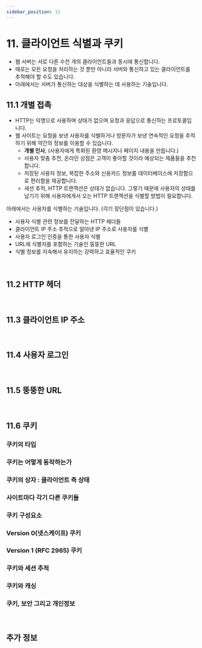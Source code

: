 ```yaml
---
sidebar_position: 11
---
```


# 11. 클라이언트 식별과 쿠키

- 웹 서버는 서로 다른 수천 개의 클라이언트들과 동시에 통신합니다.
- 때로는 모든 요청을 처리하는 것 뿐만 아니라 서버와 통신하고 있는 클라이언트를 추적해야 할 수도 있습니다.
- 아래에서는 서버가 통신하는 대상을 식별하는 데 사용하는 기술입니다.

## 11.1 개별 접촉

- HTTP는 익명으로 사용하며 상태가 없으며 요청과 응답으로 통신하는 프로토콜입니다.
- 웹 사이트는 요청을 보낸 사용자를 식별하거나 방문자가 보낸 연속적인 요청을 추적하기 위해 약간의 정보를 이용할 수 있습니다.
  - **개별 인사**, (사용자에게 특화된 환영 메시지나 페이지 내용을 만듭니다.)
  - 사용자 맞춤 추천, 온라인 상점은 고객이 좋아할 것이라 예상되는 제품들을 추천합니다.
  - 저장된 사용자 정보, 복잡한 주소와 신용카드 정보를 데이터베이스에 저장함으로 편리함을 제공합니다.
  - 세션 추적, HTTP 트랜잭션은 상태가 없습니다. 그렇기 때문에 사용자의 상태를 남기기 위해 사용자에게서 오는 HTTP 트랜잭션을 식별할 방법이 필요합니다.

아래에서는 사용자를 식별하는 기술입니다. (각기 장단점이 있습니다.)

- 사용자 식별 관련 정보를 전달하는 HTTP 헤더들
- 클라이언트 IP 주소 추적으로 알아낸 IP 주소로 사용자를 식별
- 사용자 로그인 인증을 통한 사용자 식별
- URL에 식별자를 포함하는 기술인 뚱뚱한 URL
- 식별 정보를 지속해서 유지하는 강력하고 효율적인 쿠키

<br/>

## 11.2 HTTP 헤더

<br/>

## 11.3 클라이언트 IP 주소

<br/>

## 11.4 사용자 로그인

<br/>

## 11.5 뚱뚱한 URL

<br/>

## 11.6 쿠키

### 쿠키의 타입

### 쿠키는 어떻게 동작하는가

### 쿠키의 상자 : 클라이언트 측 상태

### 사이트마다 각기 다른 쿠키들

### 쿠키 구성요소

### Version 0(넷스케이프) 쿠키

### Version 1 (RFC 2965) 쿠키

### 쿠키와 세션 추적

### 쿠키와 캐싱

### 쿠키, 보안 그리고 개인정보

<br/>

## 추가 정보
